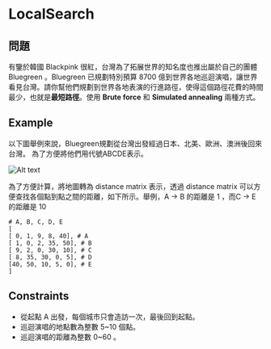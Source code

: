 # LocalSearch

## 問題

有鑒於韓國 Blackpink 很紅，台灣為了拓展世界的知名度也推出屬於自己的團體 Bluegreen 。Bluegreen 已規劃特別預算 8700 億到世界各地巡迴演唱，讓世界看見台灣。請你幫他們規劃到世界各地表演的行進路徑，使得這個路徑花費的時間最少，也就是**最短路徑**。使用 **Brute force** 和 **Simulated annealing** 兩種方式。


## Example

以下圖舉例來說，Bluegreen規劃從台灣出發經過日本、北美、歐洲、澳洲後回來台灣。
為了方便將他們用代號ABCDE表示。

![Alt text](image/image.png)

為了方便計算，將地圖轉為 distance matrix 表示，透過 distance matrix 可以方便查找各個點到點之間的距離，如下所示。舉例，A → B 的距離是 1 ，而C → E 的距離是 10 

```
# A, B, C, D, E
[
[ 0, 1, 9, 8, 40], # A
[ 1, 0, 2, 35, 50], # B
[ 9, 2, 0, 30, 10], # C
[ 8, 35, 30, 0, 5], # D
[40, 50, 10, 5, 0], # E
]

```

## Constraints
* 從起點 A 出發，每個城市只會造訪一次，最後回到起點。
* 巡迴演唱的地點數為整數 5~10 個點。
* 巡迴演唱的距離為整數 0~60 。

